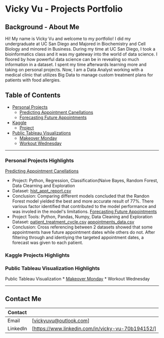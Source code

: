 # Vicky Vu - Projects Portfolio 
## Background - About Me
Hi! My name is Vicky Vu and welcome to my portfolio! I did my undergraduate at UC San Diego and Majored in Biochemistry and Cell Biology and minored in Business. During my time at UC San Diego, I took a bioinformatics class and it was my gateway into the world of data science. I floored by how powerful data science can be in revealing so much information in a dataset. I spent my time afterwards learning more and taking on personal projects. Now, I am a Data Analyst working with a medical clinic that utilizes Big Data to manage custom treatment plans for patients with food allergies. 

## Table of Contents
- [Personal Projects](https://github.com/vuvicky141/Projects/tree/main/Predicting%20Appointment%20Cancellation)
  * [Predicting Appointment Canellations](https://github.com/vuvicky141/Projects/tree/main/Predicting%20Appointment%20Cancellation)
  * [Forecasting Future Appointments](https://github.com/vuvicky141/Projects/tree/main/Forecasting%20Future%20Appointment%20Dates)
- [Kaggle](https://github.com/vuvicky141/Portfolio-Projects/tree/main/Kaggle)
  * [Project](#sub-heading-1)
- [Public Tableau Visualizations](https://github.com/vuvicky141/Portfolio-Projects/tree/main/Public%20Tableau%20Visualizations)
  * [Makeover Monday](#sub-heading-2)
  * [Workout Wednesday](#sub-heading-2)
  
- - - -

### Personal Projects Highlights
[Predicting Appointment Canellations](https://github.com/vuvicky141/Projects/tree/main/Predicting%20Appointment%20Cancellation)
   * Project: Python, Regression, Classification(Naive Bayes, Random Forest, Data Clearning and Exploration 
   * Dataset: [hist_appt_report.csv](https://github.com/vuvicky141/Projects/blob/main/Predicting%20Appointment%20Cancellation/hist_appt_report.csv)
   * Conclusion: Comparing different models concluded that the Randon Forest model yielded the best and more accurate result of 77%. There various factor identified that  contributed to the model performance and was involed in the model's limitations. 
[Forecasting Future Appointments](https://github.com/vuvicky141/Projects/tree/main/Forecasting%20Future%20Appointment%20Dates)
   * Project Tools: Python, Pandas, Numpy, Data Cleaning and Exploration 
   Dataset: [patient_treatment_cycle.csv](https://github.com/vuvicky141/Projects/blob/main/Forecasting%20Future%20Appointment%20Dates/patient_treatment_cycle.csv)
  [appointments_data.csv](https://github.com/vuvicky141/Projects/blob/main/Forecasting%20Future%20Appointment%20Dates/appointments_data.csv)
   * Conclusion: Cross referencing between 2 datasets showed that some appointments have future appointment dates while others do not. After filtering through and identiying the targeted appointment dates, a forecast was given to each patient.    
### Kaggle Projects Highlights

### Public Tableau Visualization Highlights
Public Tableau Visualization 
    * [Makeover Monday](https://github.com/vuvicky141/Portfolio-Projects/tree/main/Public%20Tableau%20Visualizations)
    * Workout Wednesday

----
## Contact Me
| Contact  |  |
| ------------- | ------------- |
| Email | [vickyuvu@outlook.com]  |
| LinkedIn  | [https://www.linkedin.com/in/vicky-vu-70b194152/]  |
